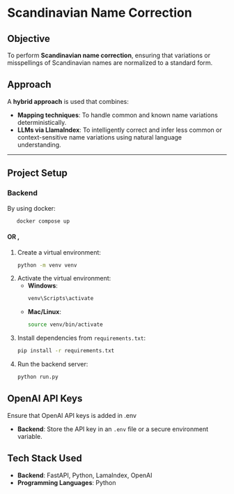 # Scandinavian Name Correction

## Objective
To perform **Scandinavian name correction**, ensuring that variations or misspellings of Scandinavian names are normalized to a standard form.

## Approach
A **hybrid approach** is used that combines:

- **Mapping techniques**: To handle common and known name variations deterministically.
- **LLMs via LlamaIndex**: To intelligently correct and infer less common or context-sensitive name variations using natural language understanding.

---

## Project Setup
### Backend
By using docker:
```sh
   docker compose up
```

#### OR ,

1. Create a virtual environment:
   ```sh
   python -m venv venv
   ```
2. Activate the virtual environment:
   - **Windows**:
     ```sh
     venv\Scripts\activate
     ```
   - **Mac/Linux**:
     ```sh
     source venv/bin/activate
     ```
3. Install dependencies from `requirements.txt`:
   ```sh
   pip install -r requirements.txt
   ```
4. Run the backend server:
   ```sh
   python run.py
   ```

## OpenAI API Keys
Ensure that OpenAI API keys is added in .env
- **Backend**: Store the API key in an `.env` file or a secure environment variable.

## Tech Stack Used
- **Backend**: FastAPI, Python, LamaIndex, OpenAI
- **Programming Languages**: Python